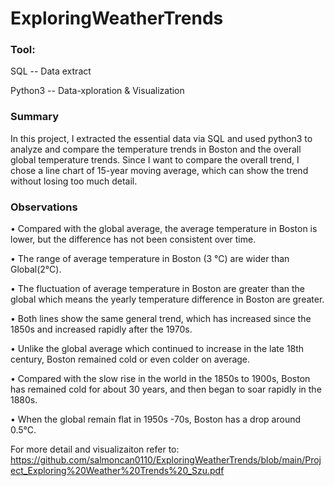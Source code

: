 # ExploringWeatherTrends

### Tool: 
SQL -- Data extract 

Python3 -- Data-xploration & Visualization

### Summary
In this project, I extracted the essential data via SQL and used python3 to analyze and compare the temperature trends in Boston and the overall global temperature trends. Since I want to compare the overall trend, I chose a line chart of 15-year moving average, which can show the trend without losing too much detail. 



### Observations
•	Compared with the global average, the average temperature in Boston is lower, but the difference has not been consistent over time.

•	The range of average temperature in Boston (3 °C) are wider than Global(2°C).

•	The fluctuation of average temperature in Boston are greater than the global which means the yearly temperature difference in Boston are greater. 

•	Both lines show the same general trend, which has increased since the 1850s and increased rapidly after the 1970s.

•	Unlike the global average which continued to increase in the late 18th century, Boston remained cold or even colder on average. 

•	Compared with the slow rise in the world in the 1850s to 1900s, Boston has remained cold for about 30 years, and then began to soar rapidly in the 1880s. 

•	When the global remain flat in 1950s -70s, Boston has a drop around 0.5°C.

For more detail and visualizaiton refer to:
https://github.com/salmoncan0110/ExploringWeatherTrends/blob/main/Project_Exploring%20Weather%20Trends%20_Szu.pdf
